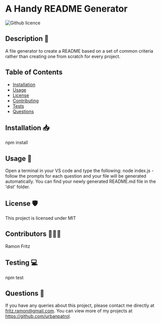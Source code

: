# A Handy README Generator
  ![Github licence](http://img.shields.io/badge/license-MIT-yellowgreen.svg)

  
  ## Description 📄
  A file generator to create a README based on a set of common criteria rather than creating one from scratch for every project.

  ## Table of Contents
  * [Installation](#dependencies)
  * [Usage](#usage)
  * [License](#license)
  * [Contributing](#contributing)
  * [Tests](#tests)
  * [Questions](#questions)
  
  ## Installation 📥 
  npm install

  ## Usage 🔩
  Open a terminal in your VS code and type the following: node index.js - follow the prompts for each question and your file will be generated automatically. You can find your newly generated README.md file in the 'dist' folder.

  ## License 🛡 
  This project is licensed under MIT

  ## Contributors 🙈🙉🙊
  Ramon Fritz

  ## Testing 💻
  npm test

  ## Questions 📩
  If you have any queries about this project, please contact me directly at fritz.ramon@gmail.com. You can view more of my projects at https://github.com/urbanpatrol.
